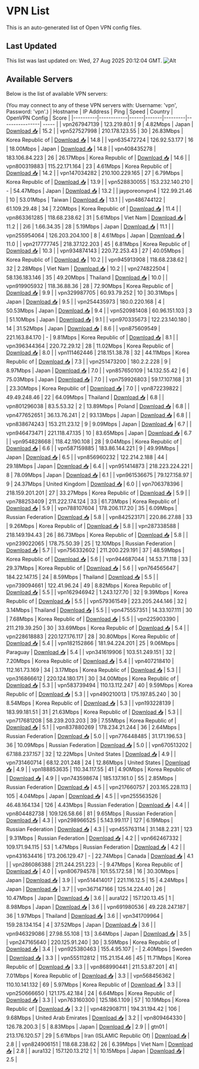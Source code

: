 # VPN List

This is an auto-generated list of Open VPN config files.

## Last Updated

This list was last updated on: Wed, 27 Aug 2025 20:12:04 GMT.
![Alt](https://repobeats.axiom.co/api/embed/186b98318ef1479477931607c1ad7d823f12451f.svg "Repobeats analytics image")

## Available Servers

Below is the list of available VPN servers:

(You may connect to any of these VPN servers with: Username: 'vpn', Password: 'vpn'.)
| Hostname | IP Address | Ping | Speed | Country | OpenVPN Config | Score |
|----------|------------|------|-------|---------|----------------| ----- |
| vpn267947139 | 123.219.80.1 | 9 | 4.82Mbps | Japan | [Download 📥](./configs/server_0_JP.ovpn) | 15.2 |
| vpn527527998 | 210.178.123.55 | 30 | 26.83Mbps | Korea Republic of | [Download 📥](./configs/server_1_KR.ovpn) | 14.8 |
| vpn635472724 | 126.92.53.177 | 16 | 18.00Mbps | Japan | [Download 📥](./configs/server_2_JP.ovpn) | 14.8 |
| vpn408435278 | 183.106.84.223 | 26 | 26.17Mbps | Korea Republic of | [Download 📥](./configs/server_3_KR.ovpn) | 14.6 |
| vpn800319883 | 115.22.171.164 | 23 | 4.61Mbps | Korea Republic of | [Download 📥](./configs/server_4_KR.ovpn) | 14.2 |
| vpn147034282 | 210.100.229.165 | 27 | 6.79Mbps | Korea Republic of | [Download 📥](./configs/server_5_KR.ovpn) | 13.9 |
| vpn528830055 | 153.232.140.210 | - | 54.47Mbps | Japan | [Download 📥](./configs/server_6_JP.ovpn) | 13.2 |
| jayporeonvpn4 | 122.99.21.46 | 10 | 53.01Mbps | Taiwan | [Download 📥](./configs/server_7_TW.ovpn) | 13.1 |
| vpn486744122 | 61.109.29.48 | 34 | 7.20Mbps | Korea Republic of | [Download 📥](./configs/server_8_KR.ovpn) | 11.4 |
| vpn863361285 | 118.68.238.62 | 31 | 5.61Mbps | Viet Nam | [Download 📥](./configs/server_9_VN.ovpn) | 11.2 |
| 2i6 | 1.66.34.35 | 28 | 5.19Mbps | Japan | [Download 📥](./configs/server_10_JP.ovpn) | 11.1 |
| vpn255954064 | 126.203.204.100 | 8 | 4.61Mbps | Japan | [Download 📥](./configs/server_11_JP.ovpn) | 11.0 |
| vpn217777745 | 218.37.122.203 | 45 | 6.81Mbps | Korea Republic of | [Download 📥](./configs/server_12_KR.ovpn) | 10.3 |
| vpn934874143 | 220.72.253.43 | 27 | 40.05Mbps | Korea Republic of | [Download 📥](./configs/server_13_KR.ovpn) | 10.2 |
| vpn945913908 | 118.68.238.62 | 32 | 2.28Mbps | Viet Nam | [Download 📥](./configs/server_14_VN.ovpn) | 10.2 |
| vpn274822504 | 58.136.183.146 | 35 | 49.20Mbps | Thailand | [Download 📥](./configs/server_15_TH.ovpn) | 10.0 |
| vpn919905932 | 118.36.88.36 | 28 | 72.90Mbps | Korea Republic of | [Download 📥](./configs/server_16_KR.ovpn) | 9.9 |
| vpn329987705 | 60.93.79.252 | 10 | 30.31Mbps | Japan | [Download 📥](./configs/server_17_JP.ovpn) | 9.5 |
| vpn254435973 | 180.0.220.168 | 4 | 50.53Mbps | Japan | [Download 📥](./configs/server_18_JP.ovpn) | 9.4 |
| vpn520981408 | 60.96.151.103 | 3 | 51.10Mbps | Japan | [Download 📥](./configs/server_19_JP.ovpn) | 9.1 |
| vpn970335673 | 122.23.140.180 | 14 | 31.52Mbps | Japan | [Download 📥](./configs/server_20_JP.ovpn) | 8.6 |
| vpn875609549 | 221.163.84.170 | - | 9.81Mbps | Korea Republic of | [Download 📥](./configs/server_21_KR.ovpn) | 8.1 |
| vpn396344364 | 220.72.29.12 | 28 | 11.02Mbps | Korea Republic of | [Download 📥](./configs/server_22_KR.ovpn) | 8.0 |
| vpn111462446 | 218.151.38.78 | 32 | 44.11Mbps | Korea Republic of | [Download 📥](./configs/server_23_KR.ovpn) | 7.3 |
| vpn251473200 | 180.2.2.228 | 9 | 8.97Mbps | Japan | [Download 📥](./configs/server_24_JP.ovpn) | 7.0 |
| vpn857650109 | 14.132.55.42 | 6 | 75.03Mbps | Japan | [Download 📥](./configs/server_25_JP.ovpn) | 7.0 |
| vpn759926803 | 59.17.107.168 | 31 | 23.30Mbps | Korea Republic of | [Download 📥](./configs/server_26_KR.ovpn) | 7.0 |
| vpn872239822 | 49.49.248.46 | 22 | 64.09Mbps | Thailand | [Download 📥](./configs/server_27_TH.ovpn) | 6.8 |
| vpn801296038 | 83.5.53.32 | 2 | 13.89Mbps | Poland | [Download 📥](./configs/server_28_PL.ovpn) | 6.8 |
| vpn477652651 | 36.13.76.241 | 2 | 93.13Mbps | Japan | [Download 📥](./configs/server_29_JP.ovpn) | 6.8 |
| vpn838674243 | 153.211.23.12 | 9 | 9.09Mbps | Japan | [Download 📥](./configs/server_30_JP.ovpn) | 6.7 |
| vpn946473471 | 221.118.47.135 | 10 | 83.65Mbps | Japan | [Download 📥](./configs/server_31_JP.ovpn) | 6.7 |
| vpn954828668 | 118.42.190.108 | 28 | 9.04Mbps | Korea Republic of | [Download 📥](./configs/server_32_KR.ovpn) | 6.6 |
| vpn587159885 | 183.86.144.221 | 9 | 49.99Mbps | Japan | [Download 📥](./configs/server_33_JP.ovpn) | 6.5 |
| vpn856960232 | 122.214.2.188 | 44 | 29.18Mbps | Japan | [Download 📥](./configs/server_34_JP.ovpn) | 6.4 |
| vpn951414873 | 218.223.224.221 | 8 | 78.09Mbps | Japan | [Download 📥](./configs/server_35_JP.ovpn) | 6.1 |
| vpn961536675 | 79.127.158.97 | 9 | 24.37Mbps | United Kingdom | [Download 📥](./configs/server_36_GB.ovpn) | 6.0 |
| vpn706378396 | 218.159.201.201 | 27 | 33.27Mbps | Korea Republic of | [Download 📥](./configs/server_37_KR.ovpn) | 5.9 |
| vpn788253409 | 211.222.174.124 | 33 | 61.73Mbps | Korea Republic of | [Download 📥](./configs/server_38_KR.ovpn) | 5.9 |
| vpn788107604 | 178.206.117.20 | 35 | 6.09Mbps | Russian Federation | [Download 📥](./configs/server_39_RU.ovpn) | 5.8 |
| vpn842523171 | 220.86.27.88 | 33 | 9.26Mbps | Korea Republic of | [Download 📥](./configs/server_40_KR.ovpn) | 5.8 |
| vpn287338588 | 218.149.194.43 | 26 | 86.73Mbps | Korea Republic of | [Download 📥](./configs/server_41_KR.ovpn) | 5.8 |
| vpn239022065 | 178.75.50.39 | 25 | 12.10Mbps | Russian Federation | [Download 📥](./configs/server_42_RU.ovpn) | 5.7 |
| vpn756332602 | 211.200.229.191 | 37 | 48.59Mbps | Korea Republic of | [Download 📥](./configs/server_43_KR.ovpn) | 5.6 |
| vpn944687044 | 14.53.71.118 | 33 | 29.37Mbps | Korea Republic of | [Download 📥](./configs/server_44_KR.ovpn) | 5.6 |
| vpn764565647 | 184.22.147.15 | 24 | 8.59Mbps | Thailand | [Download 📥](./configs/server_45_TH.ovpn) | 5.5 |
| vpn739094661 | 122.41.96.24 | 49 | 8.82Mbps | Korea Republic of | [Download 📥](./configs/server_46_KR.ovpn) | 5.5 |
| vpn162946942 | 1.243.127.70 | 32 | 9.39Mbps | Korea Republic of | [Download 📥](./configs/server_47_KR.ovpn) | 5.5 |
| vpn579361549 | 223.205.244.146 | 32 | 3.14Mbps | Thailand | [Download 📥](./configs/server_48_TH.ovpn) | 5.5 |
| vpn475557351 | 14.33.107.111 | 30 | 7.68Mbps | Korea Republic of | [Download 📥](./configs/server_49_KR.ovpn) | 5.5 |
| vpn225903390 | 211.219.39.250 | 30 | 33.69Mbps | Korea Republic of | [Download 📥](./configs/server_50_KR.ovpn) | 5.4 |
| vpn228618883 | 220.127.176.117 | 28 | 30.80Mbps | Korea Republic of | [Download 📥](./configs/server_51_KR.ovpn) | 5.4 |
| vpn182152866 | 181.94.224.201 | 25 | 9.06Mbps | Paraguay | [Download 📥](./configs/server_52_PY.ovpn) | 5.4 |
| vpn341619906 | 103.51.249.151 | 32 | 7.20Mbps | Korea Republic of | [Download 📥](./configs/server_53_KR.ovpn) | 5.4 |
| vpn407218410 | 112.161.73.169 | 34 | 3.17Mbps | Korea Republic of | [Download 📥](./configs/server_54_KR.ovpn) | 5.3 |
| vpn316866612 | 220.124.180.171 | 30 | 34.00Mbps | Korea Republic of | [Download 📥](./configs/server_55_KR.ovpn) | 5.3 |
| vpn583739494 | 110.13.112.247 | 40 | 9.59Mbps | Korea Republic of | [Download 📥](./configs/server_56_KR.ovpn) | 5.3 |
| vpn490210013 | 175.197.85.240 | 30 | 8.54Mbps | Korea Republic of | [Download 📥](./configs/server_57_KR.ovpn) | 5.3 |
| vpn193228139 | 183.99.181.51 | 31 | 21.63Mbps | Korea Republic of | [Download 📥](./configs/server_58_KR.ovpn) | 5.3 |
| vpn717681208 | 58.239.203.203 | 39 | 7.55Mbps | Korea Republic of | [Download 📥](./configs/server_59_KR.ovpn) | 5.1 |
| vpn837880269 | 178.234.21.244 | 36 | 2.64Mbps | Russian Federation | [Download 📥](./configs/server_60_RU.ovpn) | 5.0 |
| vpn776448485 | 31.171.196.53 | 36 | 10.09Mbps | Russian Federation | [Download 📥](./configs/server_61_RU.ovpn) | 5.0 |
| vpn670513202 | 67.188.237.157 | 32 | 12.22Mbps | United States | [Download 📥](./configs/server_62_US.ovpn) | 4.9 |
| vpn731460714 | 68.12.201.248 | 24 | 12.86Mbps | United States | [Download 📥](./configs/server_63_US.ovpn) | 4.9 |
| vpn188853635 | 110.34.117.55 | 41 | 4.90Mbps | Korea Republic of | [Download 📥](./configs/server_64_KR.ovpn) | 4.9 |
| vpn743598674 | 185.137.161.0 | 55 | 2.85Mbps | Russian Federation | [Download 📥](./configs/server_65_RU.ovpn) | 4.5 |
| vpn217660757 | 203.165.228.113 | 105 | 4.04Mbps | Japan | [Download 📥](./configs/server_66_JP.ovpn) | 4.5 |
| vpn255563526 | 46.48.164.134 | 126 | 4.43Mbps | Russian Federation | [Download 📥](./configs/server_67_RU.ovpn) | 4.4 |
| vpn804482738 | 109.126.58.66 | 81 | 9.65Mbps | Russian Federation | [Download 📥](./configs/server_68_RU.ovpn) | 4.3 |
| vpn298966525 | 5.143.99.117 | 127 | 6.19Mbps | Russian Federation | [Download 📥](./configs/server_69_RU.ovpn) | 4.3 |
| vpn455763114 | 31.148.2.231 | 123 | 9.31Mbps | Russian Federation | [Download 📥](./configs/server_70_RU.ovpn) | 4.2 |
| vpn662467332 | 109.171.94.115 | 53 | 1.47Mbps | Russian Federation | [Download 📥](./configs/server_71_RU.ovpn) | 4.2 |
| vpn431634416 | 173.206.129.47 | - | 22.74Mbps | Canada | [Download 📥](./configs/server_72_CA.ovpn) | 4.1 |
| vpn286086388 | 211.244.251.223 | - | 9.47Mbps | Korea Republic of | [Download 📥](./configs/server_73_KR.ovpn) | 4.0 |
| vpn806794578 | 101.55.172.58 | 16 | 30.30Mbps | Japan | [Download 📥](./configs/server_74_JP.ovpn) | 3.9 |
| vpn514414017 | 221.116.12.5 | 15 | 4.24Mbps | Japan | [Download 📥](./configs/server_75_JP.ovpn) | 3.7 |
| vpn367147166 | 125.14.224.40 | 26 | 10.47Mbps | Japan | [Download 📥](./configs/server_76_JP.ovpn) | 3.6 |
| aura122 | 157.120.13.45 | 1 | 8.98Mbps | Japan | [Download 📥](./configs/server_77_JP.ovpn) | 3.6 |
| vpn691980536 | 49.228.247.187 | 36 | 1.97Mbps | Thailand | [Download 📥](./configs/server_78_TH.ovpn) | 3.6 |
| vpn341709964 | 159.28.134.154 | 4 | 37.52Mbps | Japan | [Download 📥](./configs/server_79_JP.ovpn) | 3.6 |
| vpn946329086 | 27.98.55.108 | 13 | 3.64Mbps | Japan | [Download 📥](./configs/server_80_JP.ovpn) | 3.5 |
| vpn247165640 | 220.125.91.240 | 30 | 3.59Mbps | Korea Republic of | [Download 📥](./configs/server_81_KR.ovpn) | 3.4 |
| vpn925380463 | 155.4.95.107 | - | 2.40Mbps | Sweden | [Download 📥](./configs/server_82_SE.ovpn) | 3.3 |
| vpn555112812 | 115.21.154.46 | 45 | 11.71Mbps | Korea Republic of | [Download 📥](./configs/server_83_KR.ovpn) | 3.3 |
| vpn868990441 | 211.53.87.201 | 41 | 7.01Mbps | Korea Republic of | [Download 📥](./configs/server_84_KR.ovpn) | 3.3 |
| vpn568456362 | 110.10.141.132 | 69 | 5.97Mbps | Korea Republic of | [Download 📥](./configs/server_85_KR.ovpn) | 3.3 |
| vpn250666650 | 121.175.42.184 | 24 | 6.64Mbps | Korea Republic of | [Download 📥](./configs/server_86_KR.ovpn) | 3.3 |
| vpn763160300 | 125.186.1.109 | 57 | 10.19Mbps | Korea Republic of | [Download 📥](./configs/server_87_KR.ovpn) | 3.2 |
| vpn482908711 | 194.31.194.42 | 106 | 9.68Mbps | United Arab Emirates | [Download 📥](./configs/server_88_AE.ovpn) | 3.2 |
| vpn809464330 | 126.78.200.3 | 5 | 8.83Mbps | Japan | [Download 📥](./configs/server_89_JP.ovpn) | 2.9 |
| gtn01 | 213.176.120.57 | 29 | 5.61Mbps | Iran (ISLAMIC Republic Of) | [Download 📥](./configs/server_90_IR.ovpn) | 2.8 |
| vpn824906151 | 118.68.238.62 | 26 | 6.39Mbps | Viet Nam | [Download 📥](./configs/server_91_VN.ovpn) | 2.8 |
| aura132 | 157.120.13.212 | 1 | 10.15Mbps | Japan | [Download 📥](./configs/server_92_JP.ovpn) | 2.5 |
